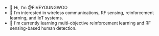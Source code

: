 - 👋 Hi, I’m @FIVEYOUNGWOO
- 👀 I’m interested in wireless communications, RF sensing, reinforcement learning, and IoT systems.
- 🌱 I'm currently learning multi-objective reinforcement learning and RF sensing-based human detection.

<!---
FIVEYOUNGWOO/FIVEYOUNGWOO is a ✨ special ✨ repository because its `README.md` (this file) appears on your GitHub profile.
You can click the Preview link to take a look at your changes.
--->
